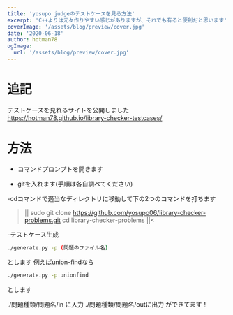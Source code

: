 ```yaml
---
title: 'yosupo judgeのテストケースを見る方法'
excerpt: 'C++よりは元々作りやすい感じがありますが、それでも有ると便利だと思います'
coverImage: '/assets/blog/preview/cover.jpg'
date: '2020-06-18'
author: hotman78
ogImage:
  url: '/assets/blog/preview/cover.jpg'
---
```


# 追記
テストケースを見れるサイトを公開しました
https://hotman78.github.io/library-checker-testcases/

# 方法
- コマンドプロンプトを開きます

- gitを入れます(手順は各自調べてください)

-cdコマンドで適当なディレクトリに移動して下の2つのコマンドを打ちます
>||
sudo git clone https://github.com/yosupo06/library-checker-problems.git
cd library-checker-problems
||<



-テストケース生成
```sh
./generate.py -p (問題のファイル名)
```
とします
例えばunion-findなら
```sh
./generate.py -p unionfind
```
とします

./問題種類/問題名/in に入力
./問題種類/問題名/outに出力
ができてます！